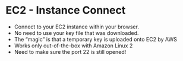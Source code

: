 # EC2 - Instance Connect

* Connect to your EC2 instance within your browser.&#x20;
* No need to use your key file that was downloaded.&#x20;
* The “magic” is that a temporary key is uploaded onto EC2 by AWS&#x20;
* Works only out-of-the-box with Amazon Linux 2&#x20;
* Need to make sure the port 22 is still opened!
